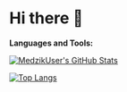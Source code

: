 # Hi there 👋

**Languages and Tools:**

[![MedzikUser's GitHub Stats](https://github-readme-stats.vercel.app/api?username=MedzikUser&show_icons=true&theme=radical&line_height=27&include_all_commits=true&count_private=true&hide=prs)](https://github.com/MedzikUser)

[![Top Langs](https://github-readme-stats.vercel.app/api/top-langs/?username=MedzikUser&theme=radical&count_private=true&layout=compact)](https://github.com/MedzikUser)
